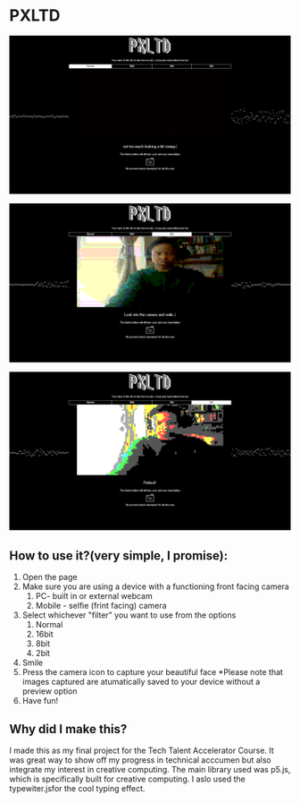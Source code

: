 # PXLTD

![Image of blank PXTLD screen](PXLTD_blank_screenshot.png)   

![Image of 8bit PXTLD screen](PXLTD_8bit_screenshot.png)   

![Image of 2bit PXTLD screen](PXLTD_2bit_screenshot.png)  


## How to use it?(very simple, I promise):
1. Open the page
2. Make sure you are using a device with a functioning front facing camera
    1. PC- built in or external webcam
    2. Mobile - selfie (frint facing) camera
3. Select whichever "filter" you want to use from the options
    1. Normal
    2. 16bit
    3. 8bit
    4. 2bit
4. Smile
5. Press the camera icon to capture your beautiful face
    *Please note that images captured are atumatically saved to your device without a preview option
6. Have fun!


## Why did I make this?
I made this as my final project for the Tech Talent Accelerator Course. It was great way to show off my progress in technical acccumen but also integrate
my interest in creative computing.
 The main library used was p5.js, which is specifically built for creative computing. I aslo used the typewiter.jsfor the cool typing effect.



